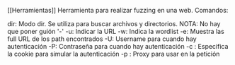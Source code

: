 [[Herramientas]]
Herramienta para realizar fuzzing en una web. Comandos:

dir: Modo dir. Se utiliza para buscar archivos y directorios. NOTA: No hay que poner guión '-'
-u: Indicar la URL
-w: Indica la wordlist
-e: Muestra las full URL de los path encontrados
-U: Username para cuando hay autenticación
-P: Contraseña para cuando hay autenticación
-c <http cookies>: Especifica la cookie para simular la autenticación
-p <x>: Proxy para usar en la petición
